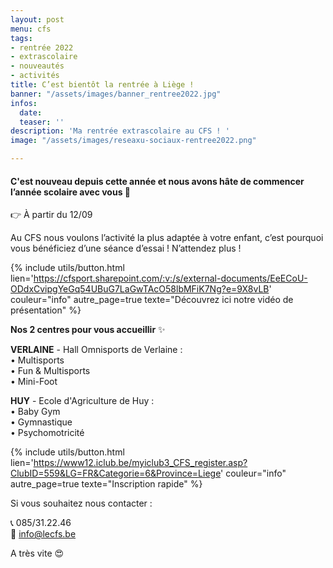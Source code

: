 ```yaml
---
layout: post
menu: cfs
tags:
- rentrée 2022
- extrascolaire
- nouveautés
- activités
title: C’est bientôt la rentrée à Liège !
banner: "/assets/images/banner_rentree2022.jpg"
infos:
  date: 
  teaser: ''
description: 'Ma rentrée extrascolaire au CFS ! '
image: "/assets/images/reseaxu-sociaux-rentree2022.png"

---
```

#### C'est nouveau depuis cette année et nous avons hâte de commencer l’année scolaire avec vous 🤩

👉 À partir du 12/09

Au CFS nous voulons l’activité la plus adaptée à votre enfant, c’est pourquoi vous bénéficiez d’une séance d’essai ! N’attendez plus !

{% include utils/button.html lien='https://cfsport.sharepoint.com/:v:/s/external-documents/EeECoU-ODdxCvipgYeGq54UBuG7LaGwTAcO58lbMFiK7Ng?e=9X8vLB' couleur="info" autre_page=true texte="Découvrez ici notre vidéo de présentation" %}

**Nos 2 centres pour vous accueillir** ✨

**VERLAINE** - Hall Omnisports de Verlaine :  
• Multisports  
• Fun & Multisports  
• Mini-Foot

**HUY** - Ecole d'Agriculture de Huy :  
• Baby Gym  
• Gymnastique  
• Psychomotricité

{% include utils/button.html lien='https://www12.iclub.be/myiclub3_CFS_register.asp?ClubID=559&LG=FR&Categorie=6&Province=Liege' couleur="info" autre_page=true texte="Inscription rapide" %}

Si vous souhaitez nous contacter :

📞 085/31.22.46  
📧 info@lecfs.be

A très vite 😍